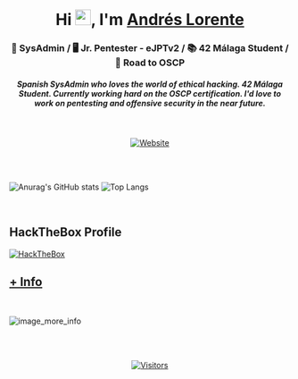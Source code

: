 <h1 align="center">Hi <img src="https://raw.githubusercontent.com/MartinHeinz/MartinHeinz/master/wave.gif" width="28px">, I'm <a href="https://www.linkedin.com/in/andres-lorente/">Andrés Lorente</a></h1>

<h3 align="center">🔵 SysAdmin / 🖥 Jr. Pentester - eJPTv2 / 📚 42 Málaga Student / 💪 Road to OSCP</h3>

<h5 align="center">Spanish SysAdmin who loves the world of ethical hacking. 42 Málaga Student. Currently working hard on the OSCP certification. I'd love to work on pentesting and offensive security in the near future.</h5>

<br>

<p align="center">
  <a href="https://hackingepico.com" target="_blank"><img alt="Website" src="https://img.shields.io/badge/hackingepico.com-blue?style=for-the-badge&logo=github"></a>
</p>

<br>

<br>

![Anurag's GitHub stats](https://github-readme-stats.vercel.app/api?username=4ndymcfly&theme=github_dark&show_icons=true)
![Top Langs](https://github-readme-stats.vercel.app/api/top-langs/?username=4ndymcfly&theme=github_dark)

<br>

## HackTheBox Profile

<p align="left">
  <a href="https://app.hackthebox.com/profile/1357718" target="_blank">
    <img src="http://www.hackthebox.eu/badge/image/1357718" alt="HackTheBox">
  </a>
</p>

## [+ Info](https://www.credential.net/profile/andrslorenteesquiva893674/wallet)

<br>

![image_more_info](https://github.com/user-attachments/assets/3ed0e6e5-a489-40ba-9956-0d2dcefdcff6)

<br>

<br>

<p align="center">
  <a href=""><img alt="Visitors" src="https://visitor-badge.laobi.icu/badge?page_id=4ndymcfly.4ndymcfly"></a>
</p>

<!--
**4ndymcfly/4ndymcfly** is a ✨ _special_ ✨ repository because its `README.md` (this file) appears on your GitHub profile.

Here are some ideas to get you started:

- 🔭 I’m currently working on ...
- 🌱 I’m currently learning ...
- 👯 I’m looking to collaborate on ...
- 🤔 I’m looking for help with ...
- 💬 Ask me about ...
- 📫 How to reach me: ...
- 😄 Pronouns: ...
- ⚡ Fun fact: ...
-->
